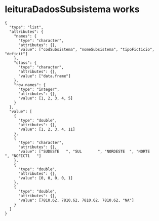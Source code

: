 # leituraDadosSubsistema works

    {
      "type": "list",
      "attributes": {
        "names": {
          "type": "character",
          "attributes": {},
          "value": ["codSubsistema", "nomeSubsistema", "tipoFicticio", "deficit"]
        },
        "class": {
          "type": "character",
          "attributes": {},
          "value": ["data.frame"]
        },
        "row.names": {
          "type": "integer",
          "attributes": {},
          "value": [1, 2, 3, 4, 5]
        }
      },
      "value": [
        {
          "type": "double",
          "attributes": {},
          "value": [1, 2, 3, 4, 11]
        },
        {
          "type": "character",
          "attributes": {},
          "value": ["SUDESTE   ", "SUL       ", "NORDESTE  ", "NORTE     ", "NOFICT1   "]
        },
        {
          "type": "double",
          "attributes": {},
          "value": [0, 0, 0, 0, 1]
        },
        {
          "type": "double",
          "attributes": {},
          "value": [7810.62, 7810.62, 7810.62, 7810.62, "NA"]
        }
      ]
    }

